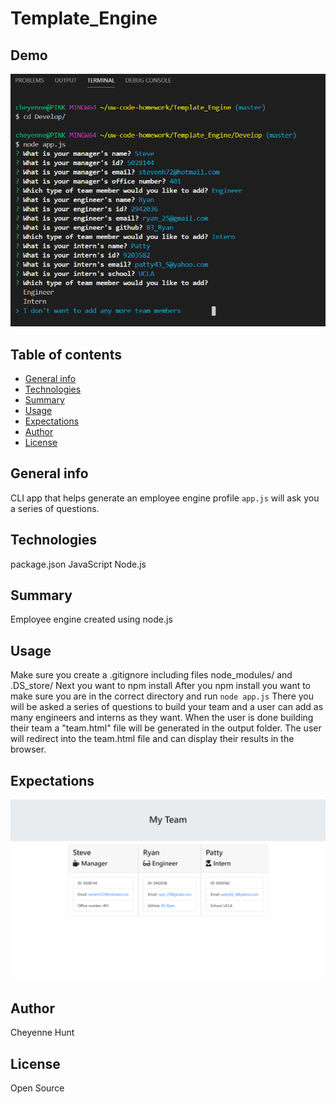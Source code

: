 # Template_Engine

## Demo
![READ_ME](images/nodeapp.png)
## Table of contents

- [General info](#general-info)
- [Technologies](#Technologies)
- [Summary](#Summary)
- [Usage](#Usage)
- [Expectations](#Expectations)
- [Author](#Author)
- [License](#License)

## General info

CLI app that helps generate an employee engine profile `app.js` will ask you a series of questions.

## Technologies

package.json
JavaScript
Node.js

## Summary

Employee engine created using node.js


## Usage

Make sure you create a .gitignore including files node_modules/ and .DS_store/
Next you want to npm install
After you npm install you want to make sure you are in the correct directory and run `node app.js`
There you will be asked a series of questions to build your team and a user can add as many engineers and interns as they want. 
When the user is done building their team a "team.html" file will be generated in the output folder.
The user will redirect into the team.html file and can display their results in the browser. 

## Expectations
![READ_ME](images/TeamOutput.png)
## Author

Cheyenne Hunt

## License

Open Source